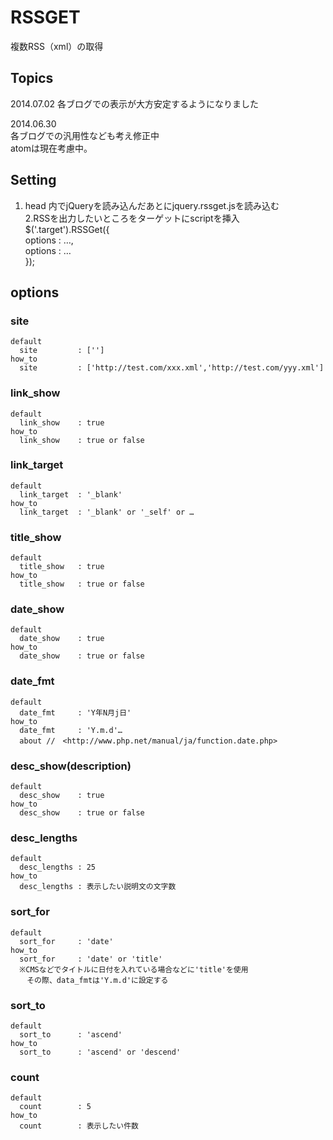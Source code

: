 RSSGET
=================================
  複数RSS（xml）の取得  

Topics
---------------------------------
2014.07.02
  各ブログでの表示が大方安定するようになりました

2014.06.30  
  各ブログでの汎用性なども考え修正中  
  atomは現在考慮中。

Setting
---------------------------------
1. head 内でjQueryを読み込んだあとにjquery.rssget.jsを読み込む  
2.RSSを出力したいところをターゲットにscriptを挿入  
  $('.target').RSSGet({  
    options : …,  
    options : …  
  });  


options
---------------------------------

###	site
	default  
	  site         : ['']  
	how_to  
	  site         : ['http://test.com/xxx.xml','http://test.com/yyy.xml']  


###	link_show
	default  
	  link_show    : true  
	how_to  
	  link_show    : true or false  


###	link_target
	default  
	  link_target  : '_blank'  
	how_to  
	  link_target  : '_blank' or '_self' or …  


###	title_show
	default  
	  title_show   : true  
	how_to  
	  title_show   : true or false  


###	date_show
	default  
	  date_show    : true  
	how_to  
	  date_show    : true or false  


###	date_fmt
	default  
	  date_fmt     : 'Y年N月j日'  
	how_to  
	  date_fmt     : 'Y.m.d'…  
	  about //　<http://www.php.net/manual/ja/function.date.php>  


###	desc_show(description)
	default  
	  desc_show    : true  
	how_to  
	  desc_show    : true or false  


###	desc_lengths
	default  
	  desc_lengths : 25  
	how_to  
	  desc_lengths : 表示したい説明文の文字数  


###	sort_for
	default  
	  sort_for     : 'date'  
	how_to  
	  sort_for     : 'date' or 'title'  
	  ※CMSなどでタイトルに日付を入れている場合などに'title'を使用  
	  　その際、data_fmtは'Y.m.d'に設定する  


###	sort_to
	default  
	  sort_to      : 'ascend'  
	how_to  
	  sort_to      : 'ascend' or 'descend'  


###	count
	default  
	  count        : 5   
	how_to  
	  count        : 表示したい件数  

